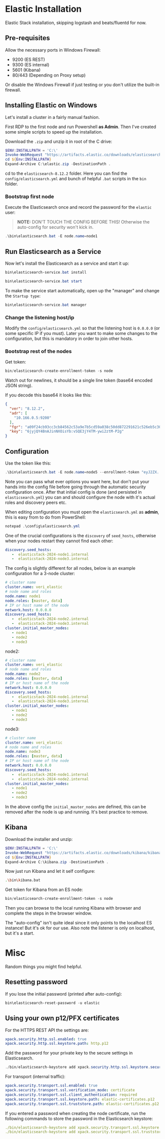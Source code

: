 # Elastic Installation

Elastic Stack installation, skipping logstash and beats/fluentd for now.

## Pre-requisites

Allow the necessary ports in Windows Firewall:

- 9200 (ES REST)
- 9300 (ES internal)
- 5601 (Kibana)
- 80/443 (Depending on Proxy setup)

Or disable the Windows Firewall if just testing or you don't utilize the built-in firewall.

## Installing Elastic on Windows

Let's install a cluster in a fairly manual fashion.

First RDP to the first node and run Powershell **as Admin**. Then I've created some simple scripts to speed up the installation.

Download the `.zip` and unzip it in root of the C drive:

```powershell
$ENV:INSTALLPATH = 'C:\'
Invoke-WebRequest "https://artifacts.elastic.co/downloads/elasticsearch/elasticsearch-8.12.2-windows-x86_64.zip" -OutFile $ENV:INSTALLPATH/elastic.zip
cd ${Env:INSTALLPATH}
Expand-Archive C:\elastic.zip -DestinationPath .
```

cd to the `elasticsearch-8.12.2` folder. Here you can find the `config/elasticsearch.yml` and bunch of helpful `.bat` scripts in the `bin` folder.

### Bootstrap first node

Execute the Elasticsearch once and record the password for the `elastic` user:

> **NOTE:** DON'T TOUCH THE CONFIG BEFORE THIS! Otherwise the auto-config for security won't kick in.

```powershell
.\bin\elasticsearch.bat -E node.name=node1
```

## Run Elasticsearch as a Service

Now let's install the Elasticsearch as a service and start it up:

```powershell
bin\elasticsearch-service.bat install
```

```powershell
bin\elasticsearch-service.bat start
```

To make the service start automatically, open up the "manager" and change the `Startup type`:

```powershell
bin\elasticsearch-service.bat manager
```

### Change the listening host/ip

Modify the `config/elasticsearch.yml` so that the listening host is `0.0.0.0` (or some specific IP if you must). Later you want to make some changes to the configuration, but this is mandatory in order to join other hosts.


### Bootstrap rest of the nodes

Get token:

```powershell
bin/elasticsearch-create-enrollment-token -s node
```

Watch out for newlines, it should be a single line token (base64 encoded JSON string).

If you decode this base64 it looks like this:

```json
{
  "ver": "8.12.2",
  "adr": [
    "10.166.0.5:9200"
  ],
  "fgr": "a09f24cb93cc3cb84562c53a9e7b5cd59a038c50dd872291621c526eb5c30d07",
  "key": "6jyjQY4BnAJinNXOisYb:vSQE3jY4TM-ywi2ztM-P2g"
}
```

## Configuration 

Use the token like this:

```powershell
.\bin\elasticsearch.bat -E node.name=node5 --enrollment-token "eyJ2ZX...n0=" 
```

Note you can pass what ever options you want here, but don't put your hands into the config file before going through the automatic security configuration once. After that initial config is done (and persisted in `elasticsearch.yml`) you can and should configure the node with it's actual roles and discovery peers etc.

When editing configuration you must open the `elasticsearch.yml` as **admin**, this is easy from to do from PowerShell:

```powershell
notepad .\config\elasticsearch.yml
```

One of the crucial configurations is the `discovery` of `seed_hosts`, otherwise when your nodes restart they cannot find each other:

```yaml
discovery.seed_hosts:
   -  elasticstack-2024-node1.internal
   -  elasticstack-2024-node3.internal
```

The config is slightly different for all nodes, below is an example configuration for a 3-node cluster:

```yaml
# cluster name
cluster.name: veri_elastic
# node name and roles
node.name: node1
node.roles: [master, data]
# IP or host name of the node
network.host: 0.0.0.0
discovery.seed_hosts:
   -  elasticstack-2024-node2.internal
   -  elasticstack-2024-node3.internal
cluster.initial_master_nodes:
   - node1
   - node2
   - node3
```

node2:

```yaml
# cluster name
cluster.name: veri_elastic
# node name and roles
node.name: node2
node.roles: [master, data]
# IP or host name of the node
network.host: 0.0.0.0
discovery.seed_hosts:
   -  elasticstack-2024-node1.internal
   -  elasticstack-2024-node3.internal
cluster.initial_master_nodes:
   - node1
   - node2
   - node3
```

node3:

```yaml
# cluster name
cluster.name: veri_elastic
# node name and roles
node.name: node3
node.roles: [master, data]
# IP or host name of the node
network.host: 0.0.0.0
discovery.seed_hosts:
   -  elasticstack-2024-node1.internal
   -  elasticstack-2024-node2.internal
cluster.initial_master_nodes:
   - node1
   - node2
   - node3
```

In the above config the `initial_master_nodes` are defined, this can be removed after the node is up and running. It's best practice to remove.

## Kibana

Download the installer and unzip:

```powershell
$ENV:INSTALLPATH = 'C:\'
Invoke-WebRequest "https://artifacts.elastic.co/downloads/kibana/kibana-8.12.2-windows-x86_64.zip" -OutFile $ENV:INSTALLPATH/kibana.zip
cd ${Env:INSTALLPATH}
Expand-Archive C:\kibana.zip -DestinationPath .
```

Now just run Kibana and let it self configure:

```bash
.\bin\kibana.bat
```

Get token for Kibana from an ES node:

```powershell
bin/elasticsearch-create-enrollment-token -s node
```

Then you can browse to the local running Kibana with browser and complete the steps in the browser window.

The  "auto-config" isn't quite ideal since it only points to the localhost ES instance! But it's ok for our use. Also note the listener is only on localhost, but it's a start.

# Misc

Random things you might find helpful.

## Resetting password

If you lose the initial password (printed after auto-config):

```powershell
bin\elasticsearch-reset-password -u elastic
```

## Using your own p12/PFX certificates

For the HTTPS REST API the settings are:

```yaml
xpack.security.http.ssl.enabled: true
xpack.security.http.ssl.keystore.path: http.p12
```

Add the password for your private key to the secure settings in Elasticsearch.

```powershell
./bin/elasticsearch-keystore add xpack.security.http.ssl.keystore.secure_password
```

For transport (internal traffic):

```yaml
xpack.security.transport.ssl.enabled: true
xpack.security.transport.ssl.verification_mode: certificate 
xpack.security.transport.ssl.client_authentication: required
xpack.security.transport.ssl.keystore.path: elastic-certificates.p12
xpack.security.transport.ssl.truststore.path: elastic-certificates.p12
```

If you entered a password when creating the node certificate, run the following commands to store the password in the Elasticsearch keystore:

```yaml
./bin/elasticsearch-keystore add xpack.security.transport.ssl.keystore.secure_password 
./bin/elasticsearch-keystore add xpack.security.transport.ssl.truststore.secure_password
```
